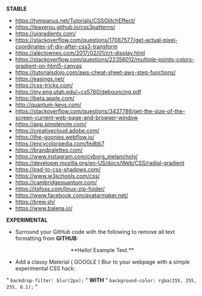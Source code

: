 **STABLE**

- https://tympanus.net/Tutorials/CSSGlitchEffect/
- https://leaverou.github.io/css3patterns/
- https://uigradients.com/
- https://stackoverflow.com/questions/17087577/get-actual-pixel-coordinates-of-div-after-css3-transform
- https://aleclownes.com/2017/02/01/crt-display.html
- https://stackoverflow.com/questions/22356012/multiple-points-colors-gradient-on-html5-canvas
- https://tutorialsdojo.com/aws-cheat-sheet-aws-step-functions/
- https://easings.net/
- https://css-tricks.com/
- https://my.eng.utah.edu/~cs5780/debouncing.pdf
- https://beta.apple.com/
- http://quantum-keys.com/
- https://stackoverflow.com/questions/3437786/get-the-size-of-the-screen-current-web-page-and-browser-window
- https://app.simplenote.com/
- https://creativecloud.adobe.com/
- https://the-goonies.webflow.io/
- https://encycolorpedia.com/fedbb7
- https://brandpalettes.com/
- https://www.instagram.com/cyborg_melancholy/
- https://developer.mozilla.org/en-US/docs/Web/CSS/radial-gradient
- https://psd-to-css-shadows.com/
- https://www.w3schools.com/css/
- https://cambridgequantum.com/
- https://itsfoss.com/linux-zip-folder/
- https://www.facebook.com/avatarmaker.net/
- https://brew.sh/
- https://www.balena.io/


**EXPERIMENTAL**

- Surround your GitHub code with the following to remove all text formatting from **GITHUB**:
<div style="text-align:center">
  **Hello! Example Text.**
</div>

- Add a classy Material ( GOOGLE ) Blur to your webpage with a simple experimental CSS hack:
      
"                     ```backdrop-filter: blur(2px);```                     "
                             **WITH** 
"             ```background-color: rgba(255, 255, 255, 0.1);```              "
